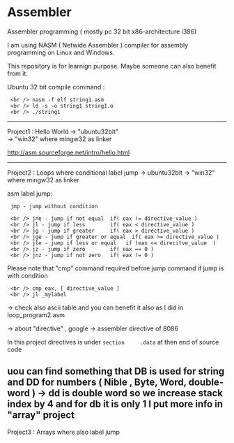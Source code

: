 # Assembler
Assembler programming ( mostly pc 32 bit x86-architecture i386)


I am using NASM ( Netwide Assembler ) compiler for assembly programming on Linux and Windows.

This repository is for learnign purpose. Maybe someone can also benefit from it.


Ubuntu 32 bit compile command  : 
```
 <br /> nasm -f elf string1.asm
 <br /> ld -s -o string1 string1.o
 <br /> ./string1
```
------------------------------------------   

Project1 : Hello World 
 -> "ubuntu32bit"  
 -> "win32" where mingw32 as linker

http://asm.sourceforge.net/intro/hello.html

------------------------------------------

Project2 : Loops where conditional label jump
 -> ubuntu32bit
 -> "win32" where mingw32 as linker

 asm label jump:

``` 
 jmp - jump without condition
```

 
```
 <br /> jne - jump if not equal  if( eax != directive_value )
 <br /> jl - jump if less        if( eax < directive_value )
 <br /> jg - jump if greater     if( eax > directive_value )   
 <br /> jge - jump if greater or equal  if( eax >= directive_value )
 <br /> jle - jump if less or equal   if (eax <= direcitve_value  )
 <br /> jz - jump if zero        if( eax == 0 )
 <br /> jnz - jump if not zero   if( eax != 0 )
```

 Please note that "cmp" command required before jump command if jump is with condition

```
 <br /> cmp eax, [ directive_value ]
 <br /> jl _mylabel
```

 -> check also ascii table and you can benefit it also as I did in loop_program2.asm

 -> about "directive" , google -> assembler directive of 8086
 
In this project directives is under 
```section     .data```
at then end of source code
 
 uou can find something that DB is used for string and DD for numbers
 ( Nible , Byte, Word, double-word )
 -> dd is double word so we increase stack index by 4 and for db it is only 1
 I put more info in "array" project
 ------------------------------------------

Project3 : Arrays where also label jump 
 



